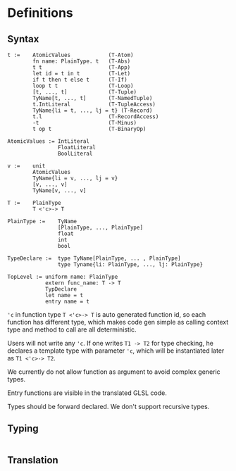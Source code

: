 # Definitions

## Syntax

```
t :=    AtomicValues            (T-Atom)
        fn name: PlainType. t   (T-Abs)
        t t                     (T-App)
        let id = t in t         (T-Let)
        if t then t else t      (T-If)
        loop t t                (T-Loop)
        [t, ..., t]             (T-Tuple)
        TyName[t, ..., t]       (T-NamedTuple)
        t.IntLiteral            (T-TupleAccess)
        TyName{li = t, ..., lj = t} (T-Record)
        t.l                     (T-RecordAccess)
        -t                      (T-Minus)
        t op t                  (T-BinaryOp)
    
AtomicValues := IntLiteral
                FloatLiteral
                BoolLiteral

v :=    unit
        AtomicValues
        TyName{li = v, ..., lj = v}
        [v, ..., v]
        TyName[v, ..., v]

T :=    PlainType
        T <'c>-> T

PlainType :=    TyName
                [PlainType, ..., PlainType]
                float
                int
                bool

TypeDeclare :=  type TyName[PlainType, ... , PlainType]
                type Tyname{li: PlainType, ..., lj: PlainType}

TopLevel := uniform name: PlainType
            extern func_name: T -> T
            TypDeclare
            let name = t
            entry name = t
```

`'c` in function type `T <'c>-> T` is auto generated function id, so each function has different type, which makes code gen simple as calling context type and method to call are all deterministic.

Users will not write any `'c`. If one writes `T1 -> T2` for type checking, he declares a template type with parameter `'c`, which will be instantiated later as `T1 <'c>-> T2`.

We currently do not allow function as argument to avoid complex generic types.

Entry functions are visible in the translated GLSL code. 

Types should be forward declared. We don't support recursive types.

## Typing

```

```

## Translation

```
```